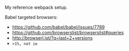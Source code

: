 My reference webpack setup.

Babel targeted browsers:
- https://github.com/babel/babel/issues/7789
- https://github.com/browserslist/browserslist#queries
- http://browserl.ist/?q=last+2+versions
- `>1%, not ie`
